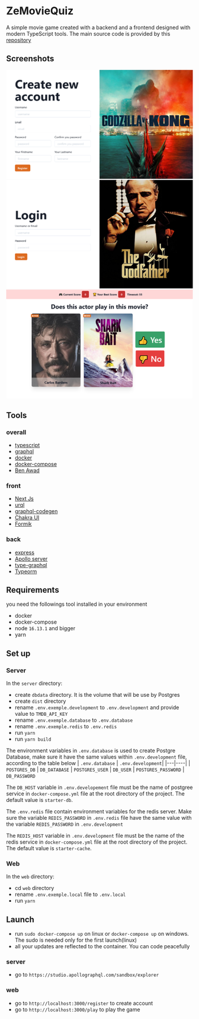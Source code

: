 # ZeMovieQuiz

A simple movie game created with a backend and a frontend designed with modern TypeScript tools.
The main source code is provided by this [repository](https://github.com/Valentino-Houessou/typescript-fullstack-starter/tree/develop#docs)

## Screenshots

![Login screeshot](./img/sceen_1.png)
![Register screeshot](./img/screen_2.png)
![Playing screeshot](./img/screen_3.png)

## Tools
### overall

- [typescript](https://www.typescriptlang.org/)
- [graphql](https://graphql.org/)
- [docker](https://www.docker.com/)
- [docker-compose](https://docs.docker.com/compose/)
- [Ben Awad](https://www.youtube.com/watch?v=I6ypD7qv3Z8)

### front

- [Next Js](https://nextjs.org/)
- [urql](https://formidable.com/open-source/urql/)
- [graphql-codegen](https://www.graphql-code-generator.com/)
- [Chakra UI](https://chakra-ui.com/)
- [Formik](https://formik.org/)

### back

- [express](https://expressjs.com/)
- [Apollo server](https://www.apollographql.com/docs/apollo-server/)
- [type-graphql](https://typegraphql.com/)
- [Typeorm](https://typeorm.io/)

## Requirements

you need the followings tool installed in your environment

- docker
- docker-compose
- node `16.13.1` and bigger
- yarn

## Set up

### Server

In the `server` directory:

- create `dbdata` directory. It is the volume that will be use by Postgres
- create `dist` directory
- rename `.env.exemple.development` to `.env.development` and provide value to `TMDB_API_KEY`
- rename `.env.exemple.database` to `.env.database`
- rename `.env.exemple.redis` to `.env.redis`
- run `yarn`
- run `yarn build`

The environment variables in `.env.database` is used to create Postgre Database, make sure it have the same values within `.env.development` file, according to the table below
| `.env.database` | `.env.development`|
|---|----|
| `POSTGRES_DB` | `DB_DATABASE`
| `POSTGRES_USER` | `DB_USER`
| `POSTGRES_PASSWORD` | `DB_PASSWORD`

The `DB_HOST` variable in `.env.developement` file must be the name of postgree service in  `docker-compose.yml` file at the root directory of the project. The default value is `starter-db`.

The `.env.redis` file contain environment variables for the redis server. Make sure the variable `REDIS_PASSWORD` in `.env.redis` file have the same value with the variable `REDIS_PASSWORD` in `.env.development`

The `REDIS_HOST` variable in `.env.development` file must be the name of the redis service in `docker-compose.yml` file at the root directory of the project. The default value is `starter-cache`.

### Web

In the `web` directory:

- cd `web` directory
- rename `.env.exemple.local` file to `.env.local`
- run `yarn`

## Launch

- run `sudo docker-compose up` on linux or `docker-compose up` on windows. The sudo is needed only for the first launch(linux)
- all your updates are reflected to the container. You can code peacefully

### server

- go to `https://studio.apollographql.com/sandbox/explorer`

### web

- go to `http://localhost:3000/register` to create account
- go to `http://localhost:3000/play` to play the game
